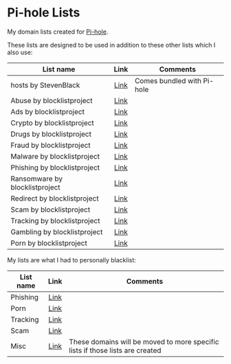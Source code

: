 # Pi-hole Lists
My domain lists created for [Pi-hole](https://pi-hole.net).

These lists are designed to be used in addition to these other lists which I also use:

| List name | Link | Comments |
| ------------- | :-------------: | ------------- |
| hosts by StevenBlack | [Link](https://raw.githubusercontent.com/StevenBlack/hosts/master/hosts) | Comes bundled with Pi-hole |
| Abuse by blocklistproject | [Link](https://blocklistproject.github.io/Lists/alt-version/abuse-nl.txt) |  |
| Ads by blocklistproject | [Link](https://blocklistproject.github.io/Lists/alt-version/ads-nl.txt) |  |
| Crypto by blocklistproject | [Link](https://blocklistproject.github.io/Lists/alt-version/crypto-nl.txt) |  |
| Drugs by blocklistproject | [Link](https://blocklistproject.github.io/Lists/alt-version/drugs-nl.txt) |  |
| Fraud by blocklistproject | [Link](https://blocklistproject.github.io/Lists/alt-version/fraud-nl.txt) |  |
| Malware by blocklistproject | [Link](https://blocklistproject.github.io/Lists/alt-version/malware-nl.txt) |  |
| Phishing by blocklistproject | [Link](https://blocklistproject.github.io/Lists/alt-version/phishing-nl.txt) |  |
| Ransomware by blocklistproject | [Link](https://blocklistproject.github.io/Lists/alt-version/ransomware-nl.txt) |  |
| Redirect by blocklistproject | [Link](https://blocklistproject.github.io/Lists/alt-version/redirect-nl.txt) |  |
| Scam by blocklistproject | [Link](https://blocklistproject.github.io/Lists/alt-version/scam-nl.txt) |  |
| Tracking by blocklistproject | [Link](https://blocklistproject.github.io/Lists/alt-version/tracking-nl.txt) |  |
| Gambling by blocklistproject | [Link](https://blocklistproject.github.io/Lists/alt-version/gambling-nl.txt) |  |
| Porn by blocklistproject | [Link](https://blocklistproject.github.io/Lists/alt-version/porn-nl.txt) |  |

My lists are what I had to personally blacklist:

| List name | Link | Comments |
| ------ | :-----: | ------ |
| Phishing | [Link](https://trainax.github.io/PiHoleLists/lists/Phishing.txt) |  |
| Porn | [Link](https://trainax.github.io/PiHoleLists/lists/Porn.txt) |  |
| Tracking| [Link](https://trainax.github.io/PiHoleLists/lists/Tracking.txt) |  |
| Scam| [Link](https://trainax.github.io/PiHoleLists/lists/Scam.txt) |  |
| Misc| [Link](https://trainax.github.io/PiHoleLists/lists/Misc.txt) | These domains will be moved to more specific lists if those lists are created |
